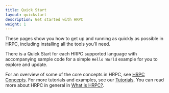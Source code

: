 ```yaml
---
title: Quick Start
layout: quickstart
description: Get started with HRPC
weight: 1
---
```


<div id="toc" class="toc mobile-toc"></div>

These pages show you how to get up and running as quickly as possible in HRPC,
including installing all the tools you’ll need.

There is a Quick Start for each HRPC supported language with accompanying sample
code for a simple ```Hello World``` example for you to explore and update.

For an overview of some of the core concepts in HRPC, see [HRPC Concepts](/docs/guides/concepts/).
For more tutorials and examples, see our [Tutorials](/docs/tutorials). 
You can read more about HRPC in general in [What is HRPC?](/docs/guides). 
